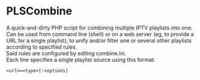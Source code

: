 # PLSCombine
A quick-and-dirty PHP script for combining multiple IPTV playlists into one.  
Can be used from command line (shell) or on a web server (eg, to provide a URL for a single playlist), to unify and/or filter one or several other playlists according to specified rules.  
Said rules are configured by editing combine.ini.  
Each line specifies a single playlist source using this format:  
```  
<url>=<type>[:<options]  
```
